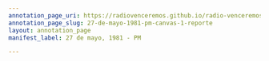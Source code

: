 ```yaml
---
annotation_page_uri: https://radiovenceremos.github.io/radio-venceremos-espanol-2/annotations/27-de-mayo-1981-pm-canvas-1-reporte.json
annotation_page_slug: 27-de-mayo-1981-pm-canvas-1-reporte
layout: annotation_page
manifest_label: 27 de mayo, 1981 - PM

---
```

